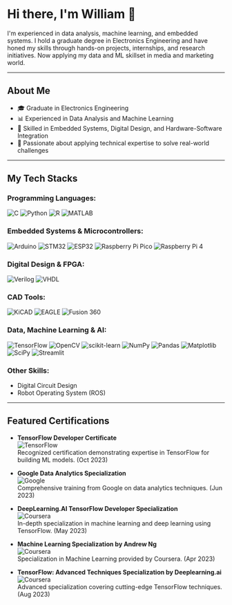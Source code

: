 # Hi there, I'm William 👋

I'm experienced in data analysis, machine learning, and embedded systems. I hold a graduate degree in Electronics Engineering and have honed my skills through hands-on projects, internships, and research initiatives. Now applying my data and ML skillset in media and marketing world.

---

## About Me
- 🎓 Graduate in Electronics Engineering
- 📊 Experienced in Data Analysis and Machine Learning
- 🔧 Skilled in Embedded Systems, Digital Design, and Hardware-Software Integration
- 🚀 Passionate about applying technical expertise to solve real-world challenges

---

## My Tech Stacks

### Programming Languages:
![C](https://img.shields.io/badge/C-00599C?style=for-the-badge&logo=c&logoColor=white)
![Python](https://img.shields.io/badge/Python-3776AB?style=for-the-badge&logo=python&logoColor=ffdd54)
![R](https://img.shields.io/badge/R-276DC3?style=for-the-badge&logo=r&logoColor=white)
![MATLAB](https://img.shields.io/badge/MATLAB-0076A8?style=for-the-badge&logo=matlab&logoColor=white)

### Embedded Systems & Microcontrollers:
![Arduino](https://img.shields.io/badge/Arduino-00979D?style=for-the-badge&logo=arduino&logoColor=white)
![STM32](https://img.shields.io/badge/STM32-092E20?style=for-the-badge&logo=stmicroelectronics&logoColor=white)
![ESP32](https://img.shields.io/badge/ESP32-4B0082?style=for-the-badge&logo=espressif&logoColor=white)
![Raspberry Pi Pico](https://img.shields.io/badge/Raspberry%20Pi%20Pico-E62E00?style=for-the-badge&logo=raspberrypi&logoColor=white)
![Raspberry Pi 4](https://img.shields.io/badge/Raspberry%20Pi%204-2B3A42?style=for-the-badge&logo=raspberrypi&logoColor=white)

### Digital Design & FPGA:
![Verilog](https://img.shields.io/badge/Verilog-0C0C0C?style=for-the-badge&logo=verilog&logoColor=white)
![VHDL](https://img.shields.io/badge/VHDL-1C1C1C?style=for-the-badge&logo=vhdl&logoColor=white)

### CAD Tools:
![KiCAD](https://img.shields.io/badge/KiCAD-1A1918?style=for-the-badge&logo=kicad&logoColor=white)
![EAGLE](https://img.shields.io/badge/EAGLE-FF0000?style=for-the-badge&logo=autodesk-eagle&logoColor=white)
![Fusion 360](https://img.shields.io/badge/Fusion%20360-FF3C00?style=for-the-badge&logo=autodesk-fusion-360&logoColor=white)

### Data, Machine Learning & AI:
![TensorFlow](https://img.shields.io/badge/TensorFlow-FF6F00?style=for-the-badge&logo=tensorflow&logoColor=white)
![OpenCV](https://img.shields.io/badge/OpenCV-5C3EE8?style=for-the-badge&logo=opencv&logoColor=white)
![scikit-learn](https://img.shields.io/badge/scikit--learn-F7931E?style=for-the-badge&logo=scikit-learn&logoColor=white)
![NumPy](https://img.shields.io/badge/NumPy-013243?style=for-the-badge&logo=numpy&logoColor=white)
![Pandas](https://img.shields.io/badge/Pandas-150458?style=for-the-badge&logo=pandas&logoColor=white)
![Matplotlib](https://img.shields.io/badge/Matplotlib-11557C?style=for-the-badge&logo=matplotlib&logoColor=white)
![SciPy](https://img.shields.io/badge/SciPy-8CAAE6?style=for-the-badge&logo=scipy&logoColor=white)
![Streamlit](https://img.shields.io/badge/Streamlit-FF4B4B?style=for-the-badge&logo=streamlit&logoColor=white)

### Other Skills:
- Digital Circuit Design
- Robot Operating System (ROS)

---

## Featured Certifications

- **TensorFlow Developer Certificate**  
  ![TensorFlow](https://img.shields.io/badge/TensorFlow-FF6F00?style=for-the-badge&logo=tensorflow&logoColor=white)  
  Recognized certification demonstrating expertise in TensorFlow for building ML models. (Oct 2023)

- **Google Data Analytics Specialization**  
  ![Google](https://img.shields.io/badge/Google-FF0000?style=for-the-badge&logo=google&logoColor=white)  
  Comprehensive training from Google on data analytics techniques. (Jun 2023)

- **DeepLearning.AI TensorFlow Developer Specialization**  
  ![Coursera](https://img.shields.io/badge/Coursera-007ACC?style=for-the-badge&logo=coursera&logoColor=white)  
  In-depth specialization in machine learning and deep learning using TensorFlow. (May 2023)

- **Machine Learning Specialization by Andrew Ng**  
  ![Coursera](https://img.shields.io/badge/Coursera-007ACC?style=for-the-badge&logo=coursera&logoColor=white)  
  Specialization in Machine Learning provided by Coursera. (Apr 2023)

- **TensorFlow: Advanced Techniques Specialization by Deeplearning.ai**  
  ![Coursera](https://img.shields.io/badge/Coursera-007ACC?style=for-the-badge&logo=coursera&logoColor=white)  
  Advanced specialization covering cutting-edge TensorFlow techniques. (Aug 2023)
